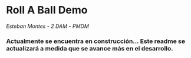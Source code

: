 # Roll A Ball Demo
*Esteban Montes* - *2 DAM* - *PMDM*

### Actualmente se encuentra en construcción... Este readme se actualizará a medida que se avance más en el desarrollo.